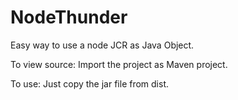 NodeThunder
===========

Easy way to use a node JCR as Java Object.

To view source:
Import the project as Maven project.

To use:
Just copy the jar file from dist.
